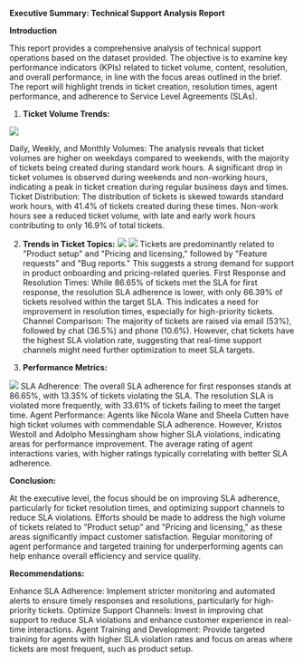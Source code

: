 **Executive Summary: Technical Support Analysis Report**

**Introduction** 

This report provides a comprehensive analysis of technical support operations based on the dataset provided. The objective is to examine key performance indicators (KPIs) related to ticket volume, content, resolution, and overall performance, in line with the focus areas outlined in the brief. The report will highlight trends in ticket creation, resolution times, agent performance, and adherence to Service Level Agreements (SLAs).

1. **Ticket Volume Trends:**

![](TS1.jpg)

Daily, Weekly, and Monthly Volumes: The analysis reveals that ticket volumes are higher on weekdays compared to weekends, with the majority of tickets being created during standard work hours. A significant drop in ticket volumes is observed during weekends and non-working hours, indicating a peak in ticket creation during regular business days and times.
Ticket Distribution: The distribution of tickets is skewed towards standard work hours, with 41.4% of tickets created during these times. Non-work hours see a reduced ticket volume, with late and early work hours contributing to only 16.9% of total tickets.

2. **Trends in Ticket Topics:** 
![](TS2.jpg)
![](TS3.jpg)
Tickets are predominantly related to "Product setup" and "Pricing and licensing," followed by "Feature requests" and "Bug reports." This suggests a strong demand for support in product onboarding and pricing-related queries.
First Response and Resolution Times: While 86.65% of tickets met the SLA for first response, the resolution SLA adherence is lower, with only 66.39% of tickets resolved within the target SLA. This indicates a need for improvement in resolution times, especially for high-priority tickets.
Channel Comparison: The majority of tickets are raised via email (53%), followed by chat (36.5%) and phone (10.6%). However, chat tickets have the highest SLA violation rate, suggesting that real-time support channels might need further optimization to meet SLA targets.

3. **Performance Metrics:**

![](TS4.jpg)
SLA Adherence: The overall SLA adherence for first responses stands at 86.65%, with 13.35% of tickets violating the SLA. The resolution SLA is violated more frequently, with 33.61% of tickets failing to meet the target time.
Agent Performance: Agents like Nicola Wane and Sheela Cutten have high ticket volumes with commendable SLA adherence. However, Kristos Westoll and Adolpho Messingham show higher SLA violations, indicating areas for performance improvement. The average rating of agent interactions varies, with higher ratings typically correlating with better SLA adherence.

**Conclusion:**

 At the executive level, the focus should be on improving SLA adherence, particularly for ticket resolution times, and optimizing support channels to reduce SLA violations. Efforts should be made to address the high volume of tickets related to "Product setup" and "Pricing and licensing," as these areas significantly impact customer satisfaction. Regular monitoring of agent performance and targeted training for underperforming agents can help enhance overall efficiency and service quality.

**Recommendations:**

Enhance SLA Adherence: Implement stricter monitoring and automated alerts to ensure timely responses and resolutions, particularly for high-priority tickets.
Optimize Support Channels: Invest in improving chat support to reduce SLA violations and enhance customer experience in real-time interactions.
Agent Training and Development: Provide targeted training for agents with higher SLA violation rates and focus on areas where tickets are most frequent, such as product setup.







